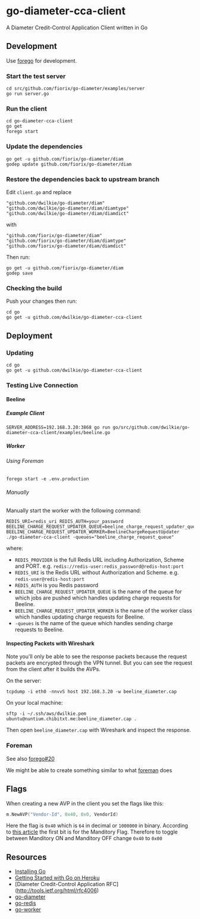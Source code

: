 # go-diameter-cca-client

A Diameter Credit-Control Application Client written in Go

## Development

Use [forego](https://github.com/ddollar/forego) for development.

### Start the test server

```
cd src/github.com/fiorix/go-diameter/examples/server
go run server.go
```

### Run the client

```
cd go-diameter-cca-client
go get
forego start
```

### Update the dependencies

```
go get -u github.com/fiorix/go-diameter/diam
godep update github.com/fiorix/go-diameter/diam
```

### Restore the dependencies back to upstream branch

Edit `client.go` and replace

```
"github.com/dwilkie/go-diameter/diam"
"github.com/dwilkie/go-diameter/diam/diamtype"
"github.com/dwilkie/go-diameter/diam/diamdict"
```

with

```
"github.com/fiorix/go-diameter/diam"
"github.com/fiorix/go-diameter/diam/diamtype"
"github.com/fiorix/go-diameter/diam/diamdict"
```

Then run:

```
go get -u github.com/fiorix/go-diameter/diam
godep save
```

### Checking the build

Push your changes then run:

```
cd go
go get -u github.com/dwilkie/go-diameter-cca-client
```

## Deployment

### Updating

```
cd go
go get -u github.com/dwilkie/go-diameter-cca-client
```

### Testing Live Connection

#### Beeline

##### Example Client

```
SERVER_ADDRESS=192.168.3.20:3868 go run go/src/github.com/dwilkie/go-diameter-cca-client/examples/beeline.go
```

##### Worker

###### Using Foreman

```
forego start -e .env.production
```

###### Manually

Manually start the worker with the following command:

```
REDIS_URI=redis_uri REDIS_AUTH=your_password BEELINE_CHARGE_REQUEST_UPDATER_QUEUE=beeline_charge_request_updater_queue BEELINE_CHARGE_REQUEST_UPDATER_WORKER=BeelineChargeRequestUpdater ./go-diameter-cca-client -queues="beeline_charge_request_queue"
```

where:

* `REDIS_PROVIDER` is the full Redis URL including Authorization, Scheme and PORT. e.g. `redis://redis-user:redis_password@redis-host:port`
* `REDIS_URI` is the Redis URL without Authorization and Scheme. e.g. `redis-user@redis-host:port`
* `REDIS_AUTH` is you Redis password
* `BEELINE_CHARGE_REQUEST_UPDATER_QUEUE` is the name of the queue for which jobs are pushed which handles updating charge requests for Beeline.
* `BEELINE_CHARGE_REQUEST_UPDATER_WORKER` is the name of the worker class which handles updating charge requests for Beeline.
* `-queues` is the name of the queue which handles sending charge requests to Beeline.

#### Inspecting Packets with Wireshark

Note you'll only be able to see the response packets because the request packets are encrypted through the VPN tunnel. But you can see the request from the client after it builds the AVPs.

On the server:

```
tcpdump -i eth0 -nnvvS host 192.168.3.20 -w beeline_diameter.cap
````

On your local machine:

```
sftp -i ~/.ssh/aws/dwilkie.pem ubuntu@nuntium.chibitxt.me:beeline_diameter.cap .
```

Then open `beeline_diameter.cap` with Wireshark and inspect the response.

### Foreman

See also [forego#20](https://github.com/ddollar/forego/issues/20)

We might be able to create something similar to what [foreman](https://github.com/ddollar/foreman/blob/master/lib/foreman/export/upstart.rb) does

## Flags

When creating a new AVP in the client you set the flags like this:

```go
m.NewAVP("Vendor-Id", 0x40, 0x0, VendorId)
```

Here the flag is `0x40` which is `64` in decimal or `1000000` in binary. According to [this article](http://diameter-protocol.blogspot.com/2011/05/daimeter-avp-structure.html) the first bit is for the Manditory Flag. Therefore to toggle between Manditory ON and Manditory OFF change `0x40` to `0x00`

## Resources

* [Installing Go](http://blog.labix.org/2013/06/15/in-flight-deb-packages-of-go)
* [Getting Started with Go on Heroku](http://mmcgrana.github.io/2012/09/getting-started-with-go-on-heroku.html)
* [Diameter Credit-Control Application RFC] (http://tools.ietf.org/html/rfc4006)
* [go-diameter](https://github.com/fiorix/go-diameter)
* [go-redis](https://github.com/fiorix/go-redis)
* [go-worker](http://www.goworker.org/)
